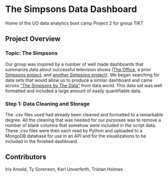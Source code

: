 # The Simpsons Data Dashboard
Home of the UO data analytics boot camp Project 2 for group TIKT

## Project Overview

### Topic: The Simpsons
Our group was inspired by a number of well made dashboards that summarize data about successful television shows ([The Office](https://pudding.cool/2017/08/the-office/), a prior [Simpsons project](https://towardsdatascience.com/the-simpsons-meets-data-visualization-ef8ef0819d13), and [another Simpsons project](https://toddwschneider.com/posts/the-simpsons-by-the-data/)). We began searching for data sets that would allow us to produce a similar dashboard and came across [“The Simpsons by The Data”](https://data.world/data-society/the-simpsons-by-the-data) from data.world. This data set was well formatted and included a large amount of easily quantifiable data.

### Step 1: Data Cleaning and Storage
The .csv files used had already been cleaned and formatted to a remarkable degree. All the cleaning that was needed for our purposes was to remove a number of blank columns that somehow were included in the script data. These .csv files were then each read by Python and uploaded to a MongoDB database for use in an API and for the visualizations to be included in the finished dashboard.

## Contributors 
Iris Arnold, Ty Sorenson, Karl Unverferth, Tristan Holmes